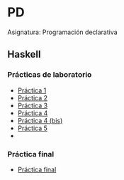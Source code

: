 # PD
Asignatura: Programación declarativa

## Haskell

### Prácticas de laboratorio
- [Práctica 1]()
- [Práctica 2]()
- [Práctica 3]()
- [Práctica 4]()
- [Práctica 4 (bis)]()
- [Práctica 5]()
- 
### Práctica final
- [Práctica final]()
